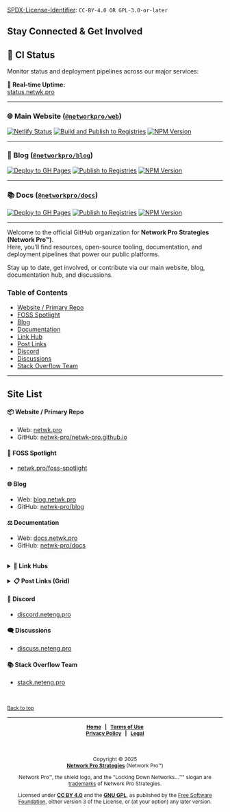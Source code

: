 <!-- =========================================================================
README.md

Copyright © 2025 Network Pro Strategies (Network Pro)
SPDX-License-Identifier: CC-BY-4.0 OR GPL-3.0-or-later
This file is part of Network Pro.
========================================================================== -->

<section id="top">

[SPDX-License-Identifier](https://spdx.dev/learn/handling-license-info/):
`CC-BY-4.0 OR GPL-3.0-or-later`

# Stay Connected & Get Involved

</section>

## 🚦 CI Status

Monitor status and deployment pipelines across our major services:

**🔗 Real-time Uptime:**  
[status.netwk.pro](https://status.netwk.pro)

---

### 🌐 Main Website ([`@networkpro/web`](https://www.npmjs.com/package/@networkpro/web))

[![Netlify Status](https://api.netlify.com/api/v1/badges/93910633-3fdb-4bb3-a9bf-5d91ccfeebf9/deploy-status)](https://app.netlify.com/projects/networkpro-web/deploys)
[![Build and Publish to Registries](https://github.com/netwk-pro/netwk-pro.github.io/actions/workflows/build-and-publish.yml/badge.svg)](https://github.com/netwk-pro/netwk-pro.github.io/actions/workflows/build-and-publish.yml)
[![NPM Version](https://img.shields.io/npm/v/%40networkpro%2Fweb?registry_uri=https%3A%2F%2Fregistry.npmjs.com&style=flat&logo=npm&logoSize=auto&color=%23CB3837)](https://www.npmjs.com/package/@networkpro/web)

---

### 📝 Blog ([`@networkpro/blog`](https://www.npmjs.com/package/@networkpro/blog))

[![Deploy to GH Pages](https://github.com/netwk-pro/blog/actions/workflows/build-and-deploy.yml/badge.svg)](https://github.com/netwk-pro/blog/actions/workflows/build-and-deploy.yml)
[![Publish to Registries](https://github.com/netwk-pro/blog/actions/workflows/publish.yml/badge.svg)](https://github.com/netwk-pro/blog/actions/workflows/publish.yml)
[![NPM Version](https://img.shields.io/npm/v/%40networkpro%2Fblog?registry_uri=https%3A%2F%2Fregistry.npmjs.com&style=flat&logo=npm&color=%23CB3837)](https://www.npmjs.com/package/@networkpro/blog)

---

### 📚 Docs ([`@networkpro/docs`](https://www.npmjs.com/package/@networkpro/docs))

[![Deploy to GH Pages](https://github.com/netwk-pro/docs/actions/workflows/build-and-deploy.yml/badge.svg)](https://github.com/netwk-pro/docs/actions/workflows/build-and-deploy.yml)
[![Publish to Registries](https://github.com/netwk-pro/docs/actions/workflows/publish.yml/badge.svg)](https://github.com/netwk-pro/docs/actions/workflows/publish.yml)
[![NPM Version](https://img.shields.io/npm/v/%40networkpro%2Fdocs?registry_uri=https%3A%2F%2Fregistry.npmjs.com&style=flat&logo=npm&color=%23CB3837)](https://www.npmjs.com/package/@networkpro/docs)

---

Welcome to the official GitHub organization for **Network Pro Strategies
(Network Pro™)**.  
Here, you’ll find resources, open-source tooling, documentation, and deployment
pipelines that power our public platforms.

Stay up to date, get involved, or contribute via our main website, blog,
documentation hub, and discussions.

<!-- markdownlint-disable MD001 -->

### Table of Contents

- [Website / Primary Repo](#repo)
- [FOSS Spotlight](#foss)
- [Blog](#blog)
- [Documentation](#docs)
- [Link Hub](#links)
- [Post Links](#posts)
- [Discord](#discord)
- [Discussions](#discuss)
- [Stack Overflow Team](#stack)

---

## Site List

<section id="repo">

#### 📦 Website / Primary Repo

- Web: [netwk.pro](https://netwk.pro)
- GitHub:
  [netwk-pro/netwk-pro.github.io](https://github.com/netwk-pro/netwk-pro.github.io)

</section>

<!-- markdownlint-enable MD001 -->

<section id="foss">

#### 🤖 FOSS Spotlight

- [netwk.pro/foss-spotlight](https://netwk.pro/foss-spotlight)

</section>

<section id="blog">

#### 🌐 Blog

- Web: [blog.netwk.pro](https://blog.netwk.pro)
- GitHub: [netwk-pro/blog](https://github.com/netwk-pro/blog)

</section>

<section id="docs">

#### ⚖️ Documentation

- Web: [docs.netwk.pro](https://docs.netwk.pro)
- GitHub: [netwk-pro/docs](https://github.com/netwk-pro/docs)

</section>

<br />

<section id="links">

<details>

<summary><strong>🔗 Link Hubs</strong></summary>

- Business/Platform Links: [links.neteng.pro](https://links.neteng.pro)
- Security and Privacy Tools: [security.neteng.pro](https://security.neteng.pro)

</details>

</section>

<br />

<section id="posts">

<details>
<summary><strong>📋 Post Links (Grid)</strong></summary>

- [posts.neteng.pro](https://posts.neteng.pro)

</details>

</section>

<section id="discord">

#### 💬 Discord

- [discord.neteng.pro](https://discord.neteng.pro)

</section>

<section id="discuss">

#### 🗨️ Discussions

- [discuss.neteng.pro](https://discuss.neteng.pro)

</section>

<section id="stack">

#### 📚 Stack Overflow Team

- [stack.neteng.pro](https://stack.neteng.pro)

</section>

&nbsp;

<sub>[Back to top](#top)</sub>

---

<span style="font-size: 12px; font-weight: bold; text-align: center;">

[Home](https://netwk.pro) &nbsp; | &nbsp;
[Terms of Use](https://netwk.pro/terms-of-use)  
[Privacy Policy](https://netwk.pro/privacy) &nbsp; | &nbsp;
[Legal](https://netwk.pro/license)

</span>

&nbsp;

<span style="font-size: 12px; text-align: center;">

Copyright &copy; 2025  
**[Network Pro Strategies](https://netwk.pro/)** (Network Pro&trade;)

Network Pro&trade;, the shield logo, and the "Locking Down Networks...&trade;"
slogan are [trademarks](https://netwk.pro/license#trademark) of Network Pro
Strategies.

Licensed under **[CC BY 4.0](https://netwk.pro/license#cc-by)** and the
**[GNU GPL](https://netwk.pro/license#gnu-gpl)**, as published by the
[Free Software Foundation](https://www.fsf.org), either version 3 of the
License, or (at your option) any later version.

</span>

